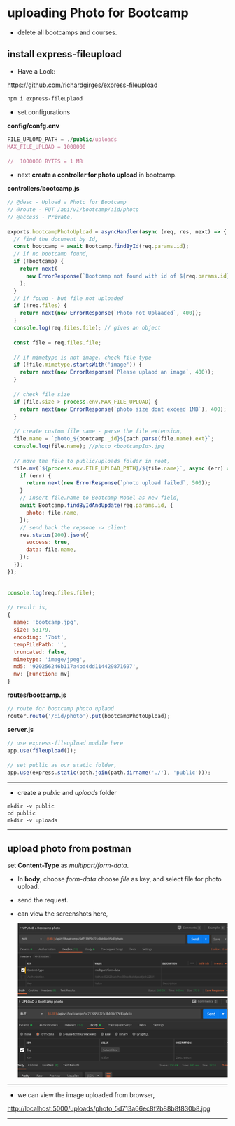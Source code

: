 # uploading Photo for Bootcamp

- delete all bootcamps and courses.

## install express-fileupload

- Have a Look:

<https://github.com/richardgirges/express-fileupload>

```bash
npm i express-fileuplaod
```

- set configurations

**config/confg.env**

```javascript
FILE_UPLOAD_PATH = ./public/uploads
MAX_FILE_UPLOAD = 1000000

//  1000000 BYTES = 1 MB

```

- next **create a controller for photo upload** in bootcamp.

**controllers/bootcamp.js**

```javascript
// @desc - Upload a Photo for Bootcamp
// @route - PUT /api/v1/bootcamp/:id/photo
// @access - Private,

exports.bootcampPhotoUpload = asyncHandler(async (req, res, next) => {
  // find the document by Id,
  const bootcamp = await Bootcamp.findById(req.params.id);
  // if no bootcamp found,
  if (!bootcamp) {
    return next(
      new ErrorResponse(`Bootcamp not found with id of ${req.params.id}`, 400)
    );
  }
  // if found - but file not uploaded
  if (!req.files) {
    return next(new ErrorResponse(`Photo not Uplaaded`, 400));
  }
  console.log(req.files.file); // gives an object

  const file = req.files.file;

  // if mimetype is not image. check file type
  if (!file.mimetype.startsWith('image')) {
    return next(new ErrorResponse(`Please uplaod an image`, 400));
  }

  // check file size
  if (file.size > process.env.MAX_FILE_UPLOAD) {
    return next(new ErrorResponse(`photo size dont exceed 1MB`), 400);
  }

  // create custom file name - parse the file extension,
  file.name = `photo_${bootcamp._id}${path.parse(file.name).ext}`;
  console.log(file.name); //photo_<bootcampId>.jpg

  // move the file to public/uploads folder in root,
  file.mv(`${process.env.FILE_UPLOAD_PATH}/${file.name}`, async (err) => {
    if (err) {
      return next(new ErrorResponse(`photo upload failed`, 500));
    }
    // insert file.name to Bootcamp Model as new field,
    await Bootcamp.findByIdAndUpdate(req.params.id, {
      photo: file.name,
    });
    // send back the repsone -> client
    res.status(200).json({
      success: true,
      data: file.name,
    });
  });
});
```

```javascript

console.log(req.files.file);

// result is,
{
  name: 'bootcamp.jpg',
  size: 53179,
  encoding: '7bit',
  tempFilePath: '',
  truncated: false,
  mimetype: 'image/jpeg',
  md5: '920256246b117a4bd4dd114429871697',
  mv: [Function: mv]
}
```

**routes/bootcamp.js**

```javascript
// route for bootcamp photo uplaod
router.route('/:id/photo').put(bootcampPhotoUpload);
```

**server.js**

```javascript
// use express-fileupload module here
app.use(fileupload());

// set public as our static folder,
app.use(express.static(path.join(path.dirname('./'), 'public')));
```

---

- create a _public_ and _uploads_ folder

```shell
mkdir -v public
cd public
mkdir -v uploads
```

---

## upload photo from postman

set **Content-Type** as _multipart/form-data_.

- In **body**, choose _form-data_ choose _file_ as key,
  and select file for photo upload.

- send the request.

- can view the screenshots here,

  ![image](./screenshots/postman_image_upload_1.png 'image')
  ![image](./screenshots/postman_image_upload_2.png 'image')

---

- we can view the image uploaded from browser,

<http://localhost:5000/uploads/photo_5d713a66ec8f2b88b8f830b8.jpg>

---
